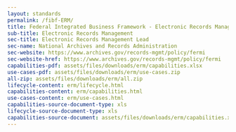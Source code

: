 ```yaml
---
layout: standards
permalink: /fibf-ERM/
title: Federal Integrated Business Framework - Electronic Records Management
sub-title: Electronic Records Management
sec-title: Electronic Records Management Lead
sec-name: National Archives and Records Administration
sec-website: https://www.archives.gov/records-mgmt/policy/fermi
sec-website-href: https://www.archives.gov/records-mgmt/policy/fermi
capabilities-pdf: assets/files/downloads/erm/capabilities.xlsx
use-cases-pdf: assets/files/downloads/erm/use-cases.zip
all-zip: assets/files/downloads/erm/all.zip
lifecycle-content: erm/lifecycle.html
capabilities-content: erm/capabilities.html
use-cases-content: erm/use-cases.html
capabilities-source-document-type: xls
lifecycle-source-document-type: xls
capabilities-source-document: assets/files/downloads/erm/capabilities.xlsx
---
```

